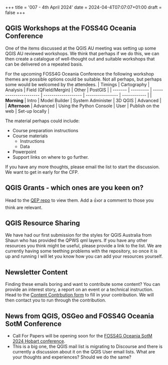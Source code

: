 +++
title = '007 - 4th April 2024'
date = 2024-04-4T07:07:07+01:00
draft = false
+++

## QGIS Workshops at the FOSS4G Oceania Conference
One of the items discussed at the QGIS AU meeting was setting up some QGIS AU reviewed workshops. We think that perhaps if we do this, we can then create a catalogue of well-thought out and suitable workshops that can be delivered on a repeated basis. 

For the upcoming FOSS4G Oceania Conference the following workshop themes are possible options could be suitable. Not all perhaps, but perhaps some would be welcomed by the attendees.
|  Timings  | Cartography |         Analysis         | Field (QField/Mergin) |        Other       |     PostGIS    |
| ------- | --------- | ---------------------- | ------------------- | ---------------- | ------------ |
|  **Morning**  |    Intro    |       Model Builder      |   System Administer   |       3D QGIS      |    Advanced    |
| **Afternoon** |   Advanced  | Using the Python Console |          User         | Publish on the web | Set-up locally |

The material perhaps could include:  
- Course preparation instructions
- Course materials
  - Instructions
  - Data
- Powerpoint
- Support links on where to go further. 

If you have any more thoughts, please email the list to start the discussion. We want to get in early for the CFP.

## QGIS Grants - which ones are you keen on?
Head to the [QEP repo](https://github.com/qgis/QGIS-Enhancement-Proposals/labels/Grant-2024) to view them. Add a 👍or a comment to those you think are relevant. 

## QGIS Resource Sharing
We have had our first submission for the styles for QGIS Australia from Shaun who has provided the QPWS qml layers. If you have any other resources you think might be useful, please provide a link to the list. We are currently having some teething problems with the repository, so once it is up and running I will let you know how you can add your resources yourself.

## Newsletter Content
Finding these emails boring and want to contribute some content? You can provide an interest story, a report on an event or a technical instruction. Head to the [Content Contrbution form](https://forms.gle/2DPXq5Y8wqnc7KhS8) to fill in your contribution. We will then contact you to run through the contribution. 

## News from QGIS, OSGeo and FOSS4G Oceania SotM Conference
- Call For Papers will be opening soon for the [FOSS4G Oceania SotM 2024 Hobart conference](https://2024.foss4g-oceania.org/).
- This is a big one, the QGIS mail list is migrating to Discourse and there is currently a discussion about it on the QGIS User email lists. What are your thoughts and experiences? Should we do the same?
